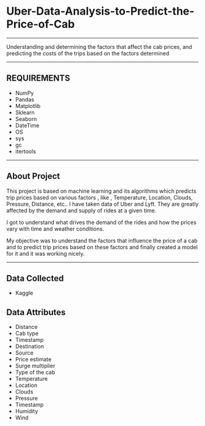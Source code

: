 # Uber-Data-Analysis-to-Predict-the-Price-of-Cab
__________________________________

Understanding and determining the factors that affect the cab prices, and predicting the costs of the trips based on the factors determined
__________________________________


## REQUIREMENTS 
* NumPy 
* Pandas 
* Matplotlib
* Sklearn
* Seaborn
* DateTime
* OS
* sys
* gc
* itertools
__________________________________ 

## About Project 

This project is based on machine learning and its algorithms which predicts trip prices based on various factors , like , Temperature, Location, Clouds, Pressure, Distance, etc.. I have taken data of Uber and Lyft. They are greatly affected by the demand and supply of rides at a given time. 

I got to understand what drives the demand of the rides and how the prices vary with time and weather conditions. 

My objective was to understand the factors that influence the price of a cab and to predict trip prices based on these factors and finally created a model for it and it was working nicely.
_________________________________ 

## Data Collected 

* Kaggle 

## Data Attributes
* Distance
* Cab type
* Timestamp
* Destination
* Source
* Price estimate
* Surge multiplier
* Type of the cab
* Temperature
* Location
* Clouds
* Pressure
* Timestamp
* Humidity
* Wind
